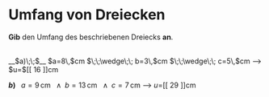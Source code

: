 <!--
version:  0.0.1

language: de


@style
input {
    text-align: center;
}

.flex-container {
    display: flex;
    flex-wrap: wrap;
    align-items: stretch;
    gap: 20px;
}

.flex-child {
    flex: 1;
    min-width: 350px;
    margin-right: 20px;
}

@media (max-width: 400px) {
    .flex-child {
        flex: 100%;
        margin-right: 0;
    }
}
@end

formula: \carry   \textcolor{red}{\scriptsize #1}
formula: \digit   \rlap{\carry{#1}}\phantom{#2}#2
formula: \permil  \text{‰}

import: https://raw.githubusercontent.com/LiaTemplates/Tikz-Jax/main/README.md

script: https://cdn.jsdelivr.net/gh/LiaTemplates/Tikz-Jax@main/dist/index.js


tags: Dreiecke, Länge, Fläche, Umfang, sehr leicht, sehr niedrig, Angeben

comment: Berechne den Umfang einer dreieckigen Fläche.

author: Martin Lommatzsch

-->




# Umfang von Dreiecken


**Gib** den Umfang des beschriebenen Dreiecks **an**.

<br>


<section class="flex-container">

<div class="flex-child">
__$a)\;\;$__ $a=8\,$cm $\;\;\wedge\;\; b=3\,$cm $\;\;\wedge\;\; c=5\,$cm
--> $u=$[[  16  ]]cm

<br>
</div>

<div class="flex-child">

__$b)\;\;$__ $a=9\,$cm $\;\;\wedge\;\; b=13\,$cm $\;\;\wedge\;\; c=7\,$cm
--> $u=$[[  29  ]]cm



</div>

</section>





<br>
<br>
<br>
<br>
<br>